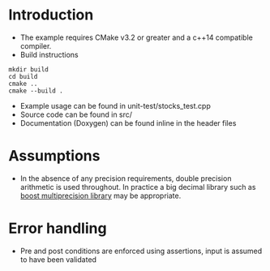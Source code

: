 # Introduction
- The example requires CMake v3.2 or greater and a c++14 compatible compiler.
- Build instructions
```
mkdir build
cd build
cmake ..
cmake --build .
```
- Example usage can be found in unit-test/stocks_test.cpp
- Source code can be found in src/
- Documentation (Doxygen) can be found inline in the header files

# Assumptions
- In the absence of any precision requirements, double precision arithmetic is used throughout. In practice a big decimal library such as [boost multiprecision library](http://www.boost.org/doc/libs/1_64_0/libs/multiprecision/doc/html/boost_multiprecision/tut/floats/cpp_dec_float.html) may be appropriate.

# Error handling
- Pre and post conditions are enforced using assertions, input is assumed to have been validated
